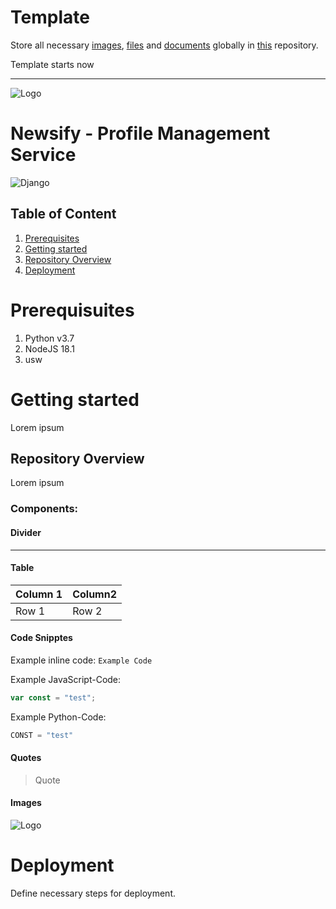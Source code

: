 # Template

Store all necessary [images](https://github.com/Cloud-Computing-WI3/.github/images), [files](https://github.com/Cloud-Computing-WI3/.github/files) and [documents](https://github.com/Cloud-Computing-WI3/.github/documents) globally in [this](https://github.com/Cloud-Computing-WI3/.github) repository.

Template starts now

-----------


![Logo](https://avatars.githubusercontent.com/u/117459812?s=200&v=4)
#   Newsify - Profile Management Service
![Django](https://img.shields.io/badge/Django-092E20?logo=django&logoColor=fff&style=for-the-badge)

## Table of Content
1. [Prerequisites](#prerequisites)
2. [Getting started](#getting-started)
3. [Repository Overview](#repository-overview)
4. [Deployment](#deployment)

# Prerequisuites
1. Python v3.7
2. NodeJS 18.1
3. usw


#   Getting started
Lorem ipsum

## Repository Overview
Lorem ipsum

### Components:
####    Divider

------------

####    Table

|Column 1|Column2|
| ------------ | ------------ |
|Row 1|Row 2|

####    Code Snipptes

Example inline code:
`Example Code`

Example JavaScript-Code:
```JavaScript
var const = "test";
```
Example Python-Code:
```Python
CONST = "test"
```

####    Quotes
> Quote

####    Images
![Logo](https://avatars.githubusercontent.com/u/117459812?s=200&v=4)

# Deployment
Define necessary steps for deployment.